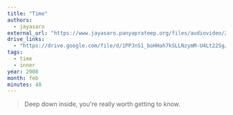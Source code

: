```yaml
---
title: "Time"
authors:
  - jayasaro
external_url: "https://www.jayasaro.panyaprateep.org/files/audiovideo/2554/000065/2551.02.03%20Time.mp3"
drive_links:
  - "https://drive.google.com/file/d/1PPJnS1_boHHah7kSLLNzymM-U4Lt22Sg/view?usp=drivesdk"
tags:
  - time
  - inner
year: 2008
month: feb
minutes: 48
---
```


> Deep down inside, you're really worth getting to know.

